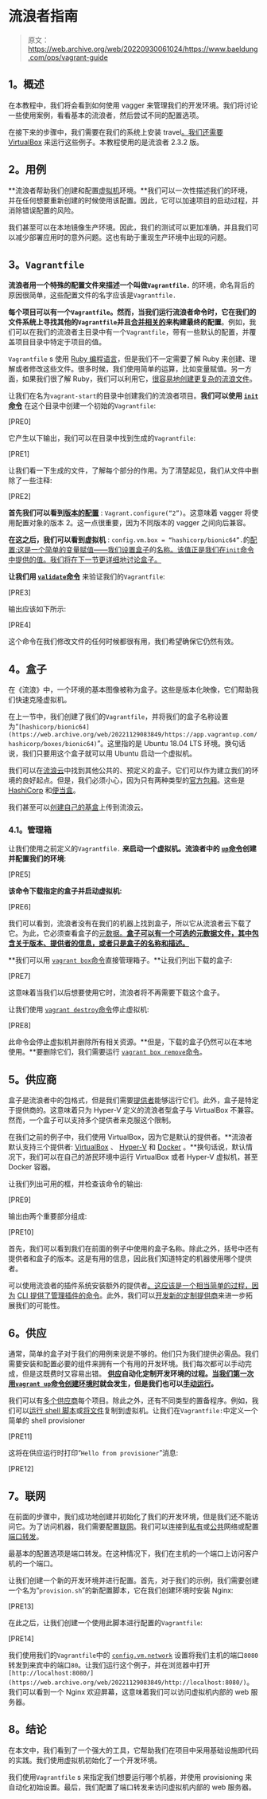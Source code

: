 # 流浪者指南

> 原文：<https://web.archive.org/web/20220930061024/https://www.baeldung.com/ops/vagrant-guide>

## **1。概述**

在本教程中，我们将会看到如何使用 vagger 来管理我们的开发环境。我们将讨论一些使用案例，看看基本的流浪者，然后尝试不同的配置选项。

在接下来的步骤中，我们需要在我们的系统上安装 travel[。我们还需要](https://web.archive.org/web/20221129083849/https://developer.hashicorp.com/vagrant/docs/installation) [VirtualBox](https://web.archive.org/web/20221129083849/https://developer.hashicorp.com/vagrant/docs/providers/virtualbox) 来运行这些例子。本教程使用的是流浪者 2.3.2 版。

## **2。用例**

**流浪者帮助我们创建和配置[虚拟机](/web/20221129083849/https://www.baeldung.com/cs/containers-vs-virtual-machines#1-what-can-virtual-machines-do)环境。**我们可以一次性描述我们的环境，并在任何想要重新创建的时候使用该配置。因此，它可以加速项目的启动过程，并消除错误配置的风险。

我们甚至可以在本地镜像生产环境。因此，我们的测试可以更加准确，并且我们可以减少部署应用时的意外问题。这也有助于重现生产环境中出现的问题。

## **3。`Vagrantfile`**

**流浪者用一个特殊的配置文件来描述一个叫做`Vagrantfile.`** 的环境，命名背后的原因很简单，这些配置文件的名字应该是`Vagrantfile.`

**每个项目可以有一个`Vagrantfile`。**然而，当我们运行流浪者命令时，它**在我们的文件系统上寻找其他的`Vagrantfile`并且[合并相关的](https://web.archive.org/web/20221129083849/https://developer.hashicorp.com/vagrant/docs/vagrantfile#load-order)来构建最终的配置**。例如，我们可以在我们的流浪者主目录中有一个`Vagrantfile`，带有一些默认的配置，并覆盖项目目录中特定于项目的值。

`Vagrantfile` s 使用 [Ruby 编程语言](https://web.archive.org/web/20221129083849/https://www.ruby-lang.org/en/)，但是我们不一定需要了解 Ruby 来创建、理解或者修改这些文件。很多时候，我们使用简单的运算，比如变量赋值。另一方面，如果我们很了解 Ruby，我们可以利用它，[很容易地创建更复杂的流浪文件](https://web.archive.org/web/20221129083849/https://developer.hashicorp.com/vagrant/docs/vagrantfile/tips#loop-over-vm-definitions)。

让我们在名为`vagrant-start`的目录中创建我们的流浪者项目。**我们可以使用 [`init`命令](https://web.archive.org/web/20221129083849/https://developer.hashicorp.com/vagrant/docs/cli/init)** 在这个目录中创建一个初始的`Vagrantfile`:

[PRE0]

它产生以下输出，我们可以在目录中找到生成的`Vagrantfile`:

[PRE1]

让我们看一下生成的文件，了解每个部分的作用。为了清楚起见，我们从文件中删除了一些注释:

[PRE2]

**首先我们可以看到[版本的配置](https://web.archive.org/web/20221129083849/https://developer.hashicorp.com/vagrant/docs/vagrantfile/version)** : `Vagrant.configure(“2”)`。这意味着 vagger 将使用配置对象的版本 2。这一点很重要，因为不同版本的 vagger 之间向后兼容。

**在这之后，我们可以看到虚拟机** : `config.vm.box = “hashicorp/bionic64”.`的[配置:这是一个简单的变量赋值——我们设置盒子](https://web.archive.org/web/20221129083849/https://developer.hashicorp.com/vagrant/docs/vagrantfile/machine_settings)的[名称。该值正是我们在`init`命令中提供的值。我们将在下一节更详细地讨论盒子。](https://web.archive.org/web/20221129083849/https://developer.hashicorp.com/vagrant/docs/vagrantfile/machine_settings#config-vm-box)

**让我们用 [`validate`命令](https://web.archive.org/web/20221129083849/https://developer.hashicorp.com/vagrant/docs/cli/validate)** 来验证我们的`Vagrantfile`:

[PRE3]

输出应该如下所示:

[PRE4]

这个命令在我们修改文件的任何时候都很有用，我们希望确保它仍然有效。

## **4。盒子**

在《流浪》中，一个环境的基本图像被称为盒子。这些是版本化映像，它们帮助我们快速克隆虚拟机。

在上一节中，我们创建了我们的`Vagrantfile`，并将我们的盒子名称设置为“`[hashicorp/bionic64](https://web.archive.org/web/20221129083849/https://app.vagrantup.com/hashicorp/boxes/bionic64)`”。这里指的是 Ubuntu 18.04 LTS 环境。换句话说，我们只要用这个盒子就可以用 Ubuntu 启动一个虚拟机。

我们可以在[流浪云](https://web.archive.org/web/20221129083849/https://app.vagrantup.com/boxes/search)中找到其他公共的、预定义的盒子。它们可以作为建立我们的环境的良好起点。但是，我们必须小心，因为只有两种类型的[官方包厢](https://web.archive.org/web/20221129083849/https://developer.hashicorp.com/vagrant/docs/boxes#official-boxes)。这些是 [HashiCorp](https://web.archive.org/web/20221129083849/https://app.vagrantup.com/hashicorp) 和[便当盒](https://web.archive.org/web/20221129083849/https://app.vagrantup.com/bento)。

我们甚至可以[创建自己的基盒](https://web.archive.org/web/20221129083849/https://developer.hashicorp.com/vagrant/docs/boxes/base)上传到流浪云。

### **4.1。管理箱**

让我们使用之前定义的`Vagrantfile.` **来启动一个虚拟机。流浪者中的 [`up`命令](https://web.archive.org/web/20221129083849/https://developer.hashicorp.com/vagrant/docs/cli/up)创建并配置我们的环境**:

[PRE5]

**该命令下载指定的盒子并启动虚拟机:**

[PRE6]

我们可以看到，流浪者没有在我们的机器上找到盒子，所以它从流浪者云下载了它。为此，它必须查看盒子的[元数据。**盒子可以有一个可选的元数据文件，其中包含关于版本、提供者的信息，或者只是盒子的名称和描述。**](https://web.archive.org/web/20221129083849/https://developer.hashicorp.com/vagrant/docs/boxes/format#box-metadata)

**我们可以用 [`vagrant box`命令](https://web.archive.org/web/20221129083849/https://developer.hashicorp.com/vagrant/docs/cli/box)直接管理箱子。**让我们列出下载的盒子:

[PRE7]

这意味着当我们以后想要使用它时，流浪者将不再需要下载这个盒子。

让我们使用 [`vagrant destroy`命令](https://web.archive.org/web/20221129083849/https://developer.hashicorp.com/vagrant/docs/cli/destroy)停止虚拟机:

[PRE8]

此命令会停止虚拟机并删除所有相关资源。**但是，下载的盒子仍然可以在本地使用。**要删除它们，我们需要运行 [`vagrant box remove`命令](https://web.archive.org/web/20221129083849/https://developer.hashicorp.com/vagrant/docs/cli/box#box-remove)。

## **5。供应商**

盒子是流浪者中的包格式，但是我们需要[提供者](https://web.archive.org/web/20221129083849/https://developer.hashicorp.com/vagrant/docs/providers)能够运行它们。此外，盒子是特定于提供商的。这意味着只为 Hyper-V 定义的流浪者型盒子与 VirtualBox 不兼容。然而，一个盒子可以支持多个提供者来克服这个限制。

在我们之前的例子中，我们使用 VirtualBox，因为它是默认的提供者。**流浪者默认支持三个提供者: [VirtualBox](https://web.archive.org/web/20221129083849/https://developer.hashicorp.com/vagrant/docs/providers/virtualbox) 、 [Hyper-V](https://web.archive.org/web/20221129083849/https://developer.hashicorp.com/vagrant/docs/providers/hyperv) 和 [Docker](https://web.archive.org/web/20221129083849/https://developer.hashicorp.com/vagrant/docs/providers/docker) 。**换句话说，默认情况下，我们可以在自己的游民环境中运行 VirtualBox 或者 Hyper-V 虚拟机，甚至 Docker 容器。

让我们列出可用的框，并检查该命令的输出:

[PRE9]

输出由两个重要部分组成:

[PRE10]

首先，我们可以看到我们在前面的例子中使用的盒子名称。除此之外，括号中还有提供者和盒子的版本。这是有用的信息，因此我们知道特定的机器使用哪个提供者。

可以使用流浪者的插件系统安装额外的提供者[。这应该是一个相当简单的过程，因为](https://web.archive.org/web/20221129083849/https://developer.hashicorp.com/vagrant/docs/providers/installation) [CLI 提供了管理插件的命令](https://web.archive.org/web/20221129083849/https://developer.hashicorp.com/vagrant/docs/cli/plugin)。此外，我们可以[开发新的定制提供商](https://web.archive.org/web/20221129083849/https://developer.hashicorp.com/vagrant/docs/plugins/providers)来进一步拓展我们的可能性。

## **6。供应**

通常，简单的盒子对于我们的用例来说是不够的。他们只为我们提供必需品。我们需要安装和配置必要的组件来拥有一个有用的开发环境。我们每次都可以手动完成，但是这既费时又容易出错。 **[供应](https://web.archive.org/web/20221129083849/https://developer.hashicorp.com/vagrant/docs/provisioning)自动化定制开发环境的过程。[当我们第一次用`vagrant up`命令创建环境时](https://web.archive.org/web/20221129083849/https://developer.hashicorp.com/vagrant/docs/provisioning#when-provisioning-happens)就会发生，但是我们也可以[手动运行](https://web.archive.org/web/20221129083849/https://developer.hashicorp.com/vagrant/docs/cli/provision)。**

我们可以有[多个供应商](https://web.archive.org/web/20221129083849/https://developer.hashicorp.com/vagrant/docs/provisioning/basic_usage#multiple-provisioners)每个项目。除此之外，还有不同类型的置备程序。例如，我们可以[运行 shell 脚本](https://web.archive.org/web/20221129083849/https://developer.hashicorp.com/vagrant/docs/provisioning/shell)或[将文件](https://web.archive.org/web/20221129083849/https://developer.hashicorp.com/vagrant/docs/provisioning/file)复制到虚拟机。让我们在`Vagrantfile:`中定义一个简单的 shell provisioner

[PRE11]

这将在供应运行时打印“`Hello from provisioner`”消息:

[PRE12]

## **7。联网**

在前面的步骤中，我们成功地创建并初始化了我们的开发环境，但是我们还不能访问它。为了访问机器，我们需要配置[联网](https://web.archive.org/web/20221129083849/https://developer.hashicorp.com/vagrant/docs/networking)。我们可以连接到[私有](https://web.archive.org/web/20221129083849/https://developer.hashicorp.com/vagrant/docs/networking/private_network)或[公共](https://web.archive.org/web/20221129083849/https://developer.hashicorp.com/vagrant/docs/networking/public_network)网络或配置[端口转发](https://web.archive.org/web/20221129083849/https://developer.hashicorp.com/vagrant/docs/networking/forwarded_ports)。

最基本的配置选项是端口转发。在这种情况下，我们在主机的一个端口上访问客户机的一个端口。

让我们创建一个新的开发环境并进行配置。首先，对于我们的示例，我们需要创建一个名为“`provision.sh`”的新配置脚本，它在我们创建环境时安装 Nginx:

[PRE13]

在此之后，让我们创建一个使用此脚本进行配置的`Vagrantfile`:

[PRE14]

我们使用我们的`Vagrantfile`中的 [`config.vm.network`](https://web.archive.org/web/20221129083849/https://developer.hashicorp.com/vagrant/docs/vagrantfile/machine_settings#config-vm-network) 设置将我们主机的端口`8080`转发到来宾中的端口`80`。让我们运行这个例子，并在浏览器中打开`[http://localhost:8080/](https://web.archive.org/web/20221129083849/http://localhost:8080/)`。我们可以看到一个 Nginx 欢迎屏幕，这意味着我们可以访问虚拟机内部的 web 服务器。

## **8。结论**

在本文中，我们看到了一个强大的工具，它帮助我们在项目中采用基础设施即代码的实践。我们使用虚拟机初始化了一个开发环境。

我们使用`Vagrantfile` s 来指定我们想要运行哪个机器，并使用 provisioning 来自动化初始设置。最后，我们配置了端口转发来访问虚拟机内部的 web 服务器。